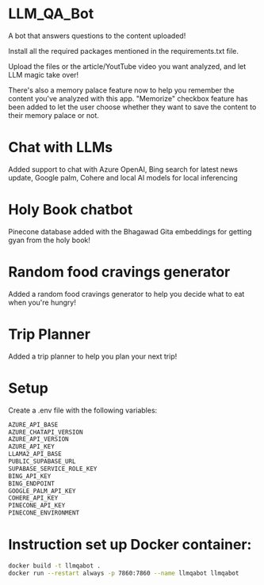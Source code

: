 # LLM_QA_Bot
A bot that answers questions to the content uploaded!

Install all the required packages mentioned in the requirements.txt file.

Upload the files or the article/YoutTube video you want analyzed, and let LLM magic take over!

There's also a memory palace feature now to help you remember the content you've analyzed with this app. "Memorize" checkbox feature has been added to let the user choose whether they want to save the content to their memory palace or not.

# Chat with LLMs
Added support to chat with Azure OpenAI, Bing search for latest news update, Google palm, Cohere and local AI models for local inferencing

# Holy Book chatbot
Pinecone database added with the Bhagawad Gita embeddings for getting gyan from the holy book!

# Random food cravings generator
Added a random food cravings generator to help you decide what to eat when you're hungry!

# Trip Planner
Added a trip planner to help you plan your next trip!

# Setup
Create a .env file with the following variables:

```bash
AZURE_API_BASE
AZURE_CHATAPI_VERSION
AZURE_API_VERSION
AZURE_API_KEY
LLAMA2_API_BASE
PUBLIC_SUPABASE_URL
SUPABASE_SERVICE_ROLE_KEY
BING_API_KEY
BING_ENDPOINT
GOOGLE_PALM_API_KEY
COHERE_API_KEY
PINECONE_API_KEY
PINECONE_ENVIRONMENT
```

# Instruction set up Docker container:

```bash
docker build -t llmqabot .
docker run --restart always -p 7860:7860 --name llmqabot llmqabot
```
